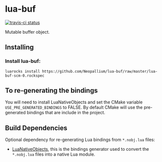 lua-buf
=======

[![travis-ci status](https://secure.travis-ci.org/Neopallium/lua-buf.png?branch=master)](http://travis-ci.org/Neopallium/lua-buf/builds)

Mutable buffer object.

Installing
----------

### Install lua-buf:

	luarocks install https://github.com/Neopallium/lua-buf/raw/master/lua-buf-scm-0.rockspec


To re-generating the bindings
-----------------------------

You will need to install LuaNativeObjects and set the CMake variable `USE_PRE_GENERATED_BINDINGS` to FALSE.
By default CMake will use the pre-generated bindings that are include in the project.

Build Dependencies
------------------

Optional dependency for re-generating Lua bindings from `*.nobj.lua` files:

* [LuaNativeObjects](https://github.com/Neopallium/LuaNativeObjects), this is the bindings generator used to convert the `*.nobj.lua` files into a native Lua module.

